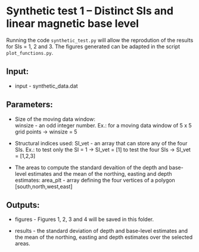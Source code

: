 # Synthetic test 1 – Distinct SIs and linear magnetic base level

Running the code `synthetic_test.py` will allow the reprodution of the results for SIs = 1, 2 and 3.
The figures generated can be adapted in the script `plot_functions.py`.

## Input:

- input - synthetic_data.dat

## Parameters:

- Size of the moving data window:    
    winsize - an odd integer number. 
              Ex.: for a moving data window of 5 x 5 grid points -> winsize = 5
                                  
- Structural indices used:
    SI_vet - an array that can store any of the four SIs.
             Ex.: to test only the SI = 1 -> SI_vet = [1]
                  to test the four SIs -> SI_vet = [1,2,3]

- The areas to compute the standard devaition of the depth and base-level estimates and the mean of the northing, easting and depth estimates:
    area_plt  - array defining the four vertices of a polygon 
                [south,north,west,east]

## Outputs:

- figures - Figures 1, 2, 3 and 4 will be saved
		in this folder. 
    
- results - the standard deviation of depth and base-level estimates and the mean of the northing, easting and depth estimates over the selected areas.

